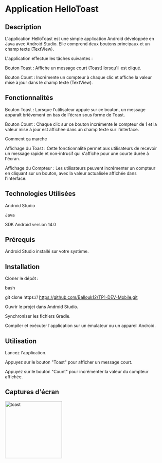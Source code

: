 
# Application HelloToast  

## Description  

L'application HelloToast est une simple application Android développée en Java avec Android Studio. Elle comprend deux boutons principaux et un champ texte (TextView).  
 
 L'application effectue les tâches suivantes :

Bouton Toast : Affiche un message court (Toast) lorsqu'il est cliqué.  

Bouton Count : Incrémente un compteur à chaque clic et affiche la valeur mise à jour dans le champ texte (TextView).  

## Fonctionnalités  

Bouton Toast : Lorsque l'utilisateur appuie sur ce bouton, un message apparaît brièvement en bas de l'écran sous forme de Toast.  

Bouton Count : Chaque clic sur ce bouton incrémente le compteur de 1 et la valeur mise à jour est affichée dans un champ texte sur l'interface.  

Comment ça marche  

Affichage du Toast : Cette fonctionnalité permet aux utilisateurs de recevoir un message rapide et non-intrusif qui s'affiche pour une courte durée à l'écran.  

Affichage du Compteur : Les utilisateurs peuvent incrémenter un compteur en cliquant sur un bouton, avec la valeur actualisée affichée dans l'interface.  


## Technologies Utilisées

Android Studio   

Java  

SDK Android version 14.0  


## Prérequis

Android Studio installé sur votre système.

## Installation

Cloner le dépôt :  

bash  

git clone https:// https://github.com/Ballouk12/TP1-DEV-Mobile.git  

Ouvrir le projet dans Android Studio.  

Synchroniser les fichiers Gradle.  

Compiler et exécuter l'application sur un émulateur ou un appareil Android.  


## Utilisation

Lancez l'application.   

Appuyez sur le bouton "Toast" pour afficher un message court.  

Appuyez sur le bouton "Count" pour incrémenter la valeur du compteur affichée.  


## Captures d'écran  

<img width="187" alt="toast" src="https://github.com/user-attachments/assets/5c27a8c9-e4f6-4b9d-83cd-7fefecfd6426">
